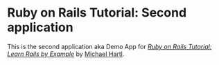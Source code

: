 # Ruby on Rails Tutorial: Second application

This is the second application aka Demo App for
[*Ruby on Rails Tutorial: Learn Rails by Example*](http://www.railstutorial.org/)
by [Michael Hartl](http://www.michaelhartl.com/).
